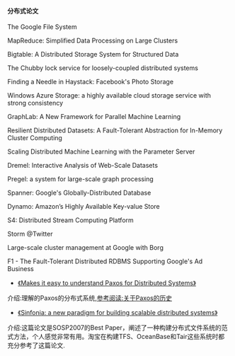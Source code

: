#### 分布式论文

The Google File System

MapReduce: Simplified Data Processing on Large Clusters

Bigtable: A Distributed Storage System for Structured Data

The Chubby lock service for loosely-coupled distributed systems

Finding a Needle in Haystack: Facebook's Photo Storage

Windows Azure Storage: a highly available cloud storage service with strong consistency

GraphLab: A New Framework for Parallel Machine Learning

Resilient Distributed Datasets: A Fault-Tolerant Abstraction for In-Memory Cluster Computing

Scaling Distributed Machine Learning with the Parameter Server

Dremel: Interactive Analysis of Web-Scale Datasets

Pregel: a system for large-scale graph processing

Spanner: Google's Globally-Distributed Database

Dynamo: Amazon’s Highly Available Key-value Store

S4: Distributed Stream Computing Platform

Storm @Twitter

Large-scale cluster management at Google with Borg

F1 - The Fault-Tolerant Distributed RDBMS Supporting Google's Ad Business



- [《Makes it easy to understand Paxos for Distributed Systems》](https://link.zhihu.com/?target=https%3A//link.jianshu.com/%3Ft%3Dhttp%3A//paxos.systems/)

介绍:理解的Paxos的分布式系统,[参考阅读:关于Paxos的历史](https://link.zhihu.com/?target=https%3A//link.jianshu.com/%3Ft%3Dhttp%3A//duanple.blog.163.com/blog/static/709717672012112203543166/)



- [《Sinfonia: a new paradigm for building scalable distributed systems》](https://link.zhihu.com/?target=https%3A//link.jianshu.com/%3Ft%3Dhttp%3A//www.sosp2007.org/papers/sosp064-aguilera.pdf)

介绍:这篇论文是SOSP2007的Best Paper，阐述了一种构建分布式文件系统的范式方法，个人感觉非常有用。淘宝在构建TFS、OceanBase和Tair这些系统时都充分参考了这篇论文.

